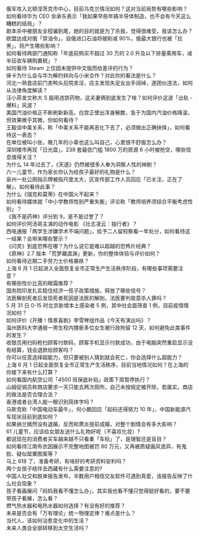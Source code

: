 俄军攻入北顿涅茨克市中心，目前乌克兰情况如何？这对当前局势有哪些影响？  
如何看待华为 CEO 余承东表示「我如果早些年搞半导体制造，也不会有今天这么糟糕的结局」？  
剧本杀中被朋友全程骗到尾，她的目的就是为了杀我，觉得很难受，我该怎么办？  
欧盟达成对俄「禁油令」，自俄进口石油将被削减 90%，俄最大银行也被「拉黑」，将产生哪些影响？  
如何看待两部门通知称「年底前购买不超过 30 万的 2.0 升及以下排量乘用车，减半征收车辆购置税」？  
如何看待 Steam 上仅因未提供中文版而给差评的行为？  
徕卡为什么会与华为解约转向与小米合作？对此你的看法是什么？  
河北一熟食店前门卖鸭头后院卖淫，店主发现失足女出手阔绰，遂团伙违法，如何从法律角度解读？  
汪小菲发文称大 S 服用违禁药物，这夫妻俩到底发生了啥？如何评价这波「出轨 - 爆料」风波？  
美国汽油价格正不断刷新新高，白宫正使出浑身解数，急于为国内汽油价格降温，但效果微乎其微，你如何看待？  
王毅谈中美关系，称「中美关系不能再恶化下去了，必须做出正确抉择」，如何看待这一表态？  
在单位被叫小张，晚几年的小辈也这么叫自己，心里很不舒服怎么办？  
深圳楼市再现「日光盘」，239 套最低门槛 1800 万的房源 6 小时被抢空，哪些信息值得关注？  
为什么 14 年过去了，《天道》仍然被很多人奉为洞察人性的神剧？  
六一儿童节，作为家长你认为给孩子最好的礼物是什么？  
泉州一处公厕指示牌被指尺度太大，区宣传部工作人员回应「已关注，正在了解」，如何看待此事？  
为什么《瑞克和莫蒂》在中国火不起来？  
如何看待媒体就「中小学教师性别严重失衡」评论称「教师培养须综合平衡考虑性别」？  
《我不是药神》评分到 9，是不是过誉了？  
如何评价阿汤哥主演的动作电影 《壮志凌云：独行者》？  
西电通报「两学生涉嫌学术不端问题」，给予二人留校察看一年处分，如何看待这一结果？会带来哪些警示？  
《闪灵》到底恐怖在哪？为什么说它是难以超越的恐怖片经典？  
《原神》2.7 版本「荒梦藏虞渊」更新，你的整体体验与评价如何？  
如何看待近期二手劳力士价格暴跌？  
上海 6 月 1 日起进入全面恢复全市正常生产生活秩序阶段，有哪些事项需要注意？  
有哪些性价比高的眼霜推荐？  
国务院印发扎实稳住经济一揽子政策措施，释放了哪些信号？  
法医解剖死者后发现死者死因是法医的解剖，法医要判故意杀人罪吗？  
5 月 31 日 0-15 时北京新增本土感染者 5 例，其中社会面筛查 1 例，目前疫情情况如何？  
如何评价《开播！情景喜剧》李雪琴组作品《今天有演出吗》？  
温州医科大学通报一男生校内猥亵多位女生被行政拘留 12 天，如何避免此类事件的发生？  
收银员用扫码枪扫顾客付款码，顾客手机显示付款成功，由于电脑突然重启显示没有结算，钱会退款给顾客吗？  
你可以任意选择超能力，但只要被别人猜到就会死亡，你会选择什么超能力？  
上海 6 月 1 日起全面恢复全市正常生产生活秩序，目前当地情况如何？在上海的你接下来有什么打算？  
如何看国内航空公司「4500 班保底补贴」政策下周暂停执行？  
山姆促销员称商店要求一天只能去两次厕所，自己未按规定被开除，若属实，商店的做法是否合理合法？  
香港或者台湾人能一眼识别简体字吗？  
马斯克称「中国电动车最牛」，何小鹏回应「起码还得努力 10 年」，中国新能源汽车现状目前到底如何？  
如果纳兰嫣然没有退婚，反而和萧炎提前成婚，对整个剧情会有多大影响？  
61 儿童节，应该给女朋友送什么礼物好呢（不喜欢化妆）?  
都说现在的消费者买车越来越不只看重「车标」了，是理智还是盲目？  
如何看待江南布衣因展示不完整地图被罚 80 万元，又再被质疑画风诡异，有鬼脸、疑似罂粟图案等？  
马上 618 了，准备考研，有啥好的考研资料安利吗？  
两个女孩子结伴去西藏有什么需要注意的?  
中国人社交和脱单报告发布，半数用户相信交友软件可遇到真爱，该报告反映了什么社会现象？  
孩子看画展问「妈妈我看不懂怎么办」，其实我也看不懂只觉得挺好看的，要不要带孩子看展，怎么看？  
燃气热水器和电热水器如何选择？有没有好的推荐？  
未来是否会有「万有理论」统一物理定律？难点是什么？  
当代人，该如何治愈变化中的生活？  
未来人类会全部转移到太空生活吗？  
